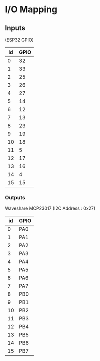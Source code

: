 # I/O Mapping

## Inputs
(ESP32 GPIO)

|id|GPIO|
|------|---|
|0|32|
|1|33|
|2|25|
|3|26|
|4|27|
|5|14|
|6|12|
|7|13|
|8|23|
|9|19|
|10|18|
|11|5|
|12|17|
|13|16|
|14|4|
|15|15|


### Outputs
Waveshare MCP23017 (I2C Address : 0x27)

|id|GPIO|
|------|---|
|0|PA0|
|1|PA1|
|2|PA2|
|3|PA3|
|4|PA4|
|5|PA5|
|6|PA6|
|7|PA7|
|8|PB0|
|9|PB1|
|10|PB2|
|11|PB3|
|12|PB4|
|13|PB5|
|14|PB6|
|15|PB7|
